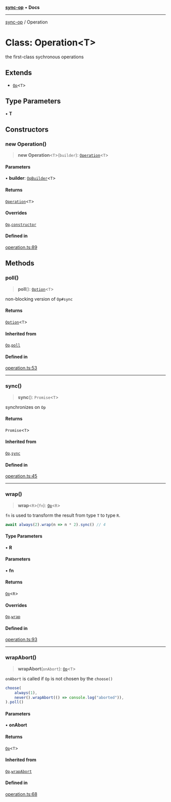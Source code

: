 [**sync-op**](../README.md) • **Docs**

***

[sync-op](../README.md) / Operation

# Class: Operation\<T\>

the first-class sychronous operations

## Extends

- [`Op`](Op.md)\<`T`\>

## Type Parameters

• **T**

## Constructors

### new Operation()

> **new Operation**\<`T`\>(`builder`): [`Operation`](Operation.md)\<`T`\>

#### Parameters

• **builder**: [`OpBuilder`](../type-aliases/OpBuilder.md)\<`T`\>

#### Returns

[`Operation`](Operation.md)\<`T`\>

#### Overrides

[`Op`](Op.md).[`constructor`](Op.md#constructors)

#### Defined in

[operation.ts:89](https://github.com/dhcmrlchtdj/sync-op/blob/163328e6c4e45f4e1851de6e0cd2086a60714f03/src/operation.ts#L89)

## Methods

### poll()

> **poll**(): [`Option`](../type-aliases/Option.md)\<`T`\>

non-blocking version of `Op#sync`

#### Returns

[`Option`](../type-aliases/Option.md)\<`T`\>

#### Inherited from

[`Op`](Op.md).[`poll`](Op.md#poll)

#### Defined in

[operation.ts:53](https://github.com/dhcmrlchtdj/sync-op/blob/163328e6c4e45f4e1851de6e0cd2086a60714f03/src/operation.ts#L53)

***

### sync()

> **sync**(): `Promise`\<`T`\>

synchronizes on `Op`

#### Returns

`Promise`\<`T`\>

#### Inherited from

[`Op`](Op.md).[`sync`](Op.md#sync)

#### Defined in

[operation.ts:45](https://github.com/dhcmrlchtdj/sync-op/blob/163328e6c4e45f4e1851de6e0cd2086a60714f03/src/operation.ts#L45)

***

### wrap()

> **wrap**\<`R`\>(`fn`): [`Op`](Op.md)\<`R`\>

`fn` is used to transform the result from type `T` to type `R`.

```typescript
await always(2).wrap(n => n * 2).sync() // 4
```

#### Type Parameters

• **R**

#### Parameters

• **fn**

#### Returns

[`Op`](Op.md)\<`R`\>

#### Overrides

[`Op`](Op.md).[`wrap`](Op.md#wrap)

#### Defined in

[operation.ts:93](https://github.com/dhcmrlchtdj/sync-op/blob/163328e6c4e45f4e1851de6e0cd2086a60714f03/src/operation.ts#L93)

***

### wrapAbort()

> **wrapAbort**(`onAbort`): [`Op`](Op.md)\<`T`\>

`onAbort` is called if `Op` is not chosen by the `choose()`

```typescript
choose(
	always(1),
	never().wrapAbort(() => console.log("aborted")),
).poll()
```

#### Parameters

• **onAbort**

#### Returns

[`Op`](Op.md)\<`T`\>

#### Inherited from

[`Op`](Op.md).[`wrapAbort`](Op.md#wrapabort)

#### Defined in

[operation.ts:68](https://github.com/dhcmrlchtdj/sync-op/blob/163328e6c4e45f4e1851de6e0cd2086a60714f03/src/operation.ts#L68)
